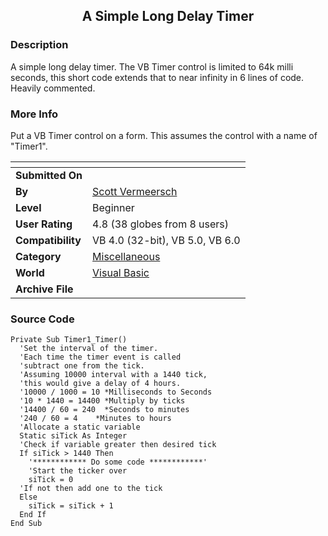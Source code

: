 ﻿<div align="center">

## A Simple Long Delay Timer


</div>

### Description

A simple long delay timer. The VB Timer control is limited to 64k milli seconds, this short code extends that to near infinity in 6 lines of code. Heavily commented.
 
### More Info
 
Put a VB Timer control on a form. This assumes the control with a name of "Timer1".


<span>             |<span>
---                |---
**Submitted On**   |
**By**             |[Scott Vermeersch](https://github.com/Planet-Source-Code/PSCIndex/blob/master/ByAuthor/scott-vermeersch.md)
**Level**          |Beginner
**User Rating**    |4.8 (38 globes from 8 users)
**Compatibility**  |VB 4\.0 \(32\-bit\), VB 5\.0, VB 6\.0
**Category**       |[Miscellaneous](https://github.com/Planet-Source-Code/PSCIndex/blob/master/ByCategory/miscellaneous__1-1.md)
**World**          |[Visual Basic](https://github.com/Planet-Source-Code/PSCIndex/blob/master/ByWorld/visual-basic.md)
**Archive File**   |[](https://github.com/Planet-Source-Code/scott-vermeersch-a-simple-long-delay-timer__1-14458/archive/master.zip)





### Source Code

```
Private Sub Timer1_Timer()
  'Set the interval of the timer.
  'Each time the timer event is called
  'subtract one from the tick.
  'Assuming 10000 interval with a 1440 tick,
  'this would give a delay of 4 hours.
  '10000 / 1000 = 10 *Milliseconds to Seconds
  '10 * 1440 = 14400 *Multiply by ticks
  '14400 / 60 = 240  *Seconds to minutes
  '240 / 60 = 4    *Minutes to hours
  'Allocate a static variable
  Static siTick As Integer
  'Check if variable greater then desired tick
  If siTick > 1440 Then
    '************ Do some code ************'
    'Start the ticker over
    siTick = 0
  'If not then add one to the tick
  Else
    siTick = siTick + 1
  End If
End Sub
```

